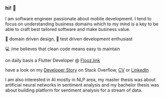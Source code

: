 ### hi! 👋

I am software engineer passionate about mobile development. I tend to focus on understanding business domains which to my mind is a key to be able to craft best tailored software and make business value.

📓 domain driven design, 🧪 test driven development enthusiast 

💻 /me believes that clean code means easy to maintain 

on daily basis a Flutter Developer @ [Flooz.link](https://flooz.link)

have a look on my [Developer Story](https://stackoverflow.com/story/wpazio) on Stack Overflow, [CV](https://stackoverflow.com/cv/wpazio) or [LinkedIn](https://www.linkedin.com/in/wojciechpazio/) 

I am also interested in AI mostly in NLP area, my master thesis was about artificial neural networks in sentiment analysis and my bachelor thesis was about building platform for sentiment analysis for a stream of data.
